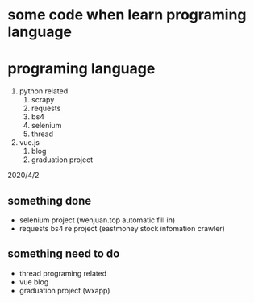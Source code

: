 # some code when learn programing language
# programing language
1. python related
   1. scrapy
   2. requests
   3. bs4
   4. selenium
   5. thread
2. vue.js
   1. blog
   2. graduation project

2020/4/2
## something done
* selenium project (wenjuan.top automatic fill in)
* requests bs4 re project (eastmoney stock infomation crawler)
## something need to do
* thread programing related
* vue blog
* graduation project (wxapp)
